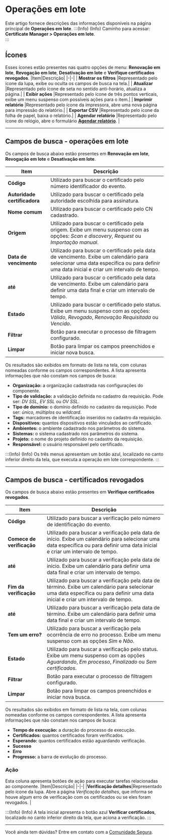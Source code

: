 # Operações em lote

Este artigo fornece descrições das informações disponíveis na página principal de **Operações em lote**.
:::(Info) (Info)
Caminho para acessar: **Certificate Manager > Operações em lote**.  
:::

## Ícones
Esses ícones estão presentes nas quatro opções de menu: **Renovação em lote**, **Revogação em lote**, **Desativação em lote** e **Verifique certificados revogados**.
|Item|Descrição|
|-|-|
| **Mostrar os filtros** |Representado pelo ícone da lupa, exibe ou oculta os campos de busca na tela.|
| **Atualizar** |Representado pelo ícone de seta no sentido anti-horário, atualiza a página.|
| **Exibir ações** |Representado pelo ícone de três pontos verticais, exibe um menu suspenso com possíveis ações para o item.|
| **Imprimir relatório** |Representado pelo ícone da impressora, abre uma nova página para impressão do relatório.|
| **Exportar CSV** |Representado pelo ícone da folha de papel, baixa o relatório.|
| **Agendar relatório** |Representado pelo ícone do relógio, abre o formulário **[Agendar relatório](/v4/docs/pt/general-information-how-to-issue-download-and-schedule-device-reports)**. |
***
## Campos de busca - operações em lote
Os campos de busca abaixo estão presentes em **Renovação em lote**, **Revogação em lote** e **Desativação em lote**. 

|Item|Descrição|
|-|-|
|**Código**|Utilizado para buscar o certificado pelo número identificador do evento.|
|**Autoridade certificadora**|Utilizado para buscar o certificado pela autoridade escolhida para assinatura.|
|**Nome comum**|Utilizado para buscar o certificado pelo CN cadastrado.|
|**Origem**|Utilizado para buscar o certificado pela origem. Exibe um menu suspenso com as opções: *Scan e discovery*, *Request* ou *Importação manual*.|
|**Data de vencimento**|Utilizado para buscar o certificado pela data de vencimento. Exibe um calendário para selecionar uma data específica ou para definir uma data inicial e criar um intervalo de tempo.
|**até**|Utilizado para buscar o certificado pela data de vencimento. Exibe um calendário para definir uma data final e criar um intervalo de tempo.|
|**Estado**|Utilizado para buscar o certificado pelo status. Exibe um menu suspenso com as opções: *Válido*, *Revogado*, *Renovação Requisitada* ou *Vencido*.|
|**Filtrar**|Botão para executar o processo de filtragem configurado.|
|**Limpar**|Botão para limpar os campos preenchidos e iniciar nova busca.|

Os resultados são exibidos em formato de lista na tela, com colunas nomeadas conforme os campos correspondentes. A lista apresenta informações que não constam nos campos de busca:

* **Organização:** a organização cadastrada nas configurações do componente.
* **Tipo de validação:** a validação definida no cadastro da requisição. Pode ser: *DV SSL, EV SSL* ou *OV SSL*.
* **Tipo de domínio:** o domínio definido no cadastro da requisição. Pode ser: *único, múltiplos* ou *wildcard*.
* **Tags:** marcadores de identificação inseridos no cadastro da requisição.
* **Dispositivos:** quantos dispositivos estão vinculados ao certificado.
* **Ambientes:** o ambiente cadastrado nos parâmetros do sistema.
* **Sistemas:** o sistema cadastrado nos parâmetros do sistema.
* **Projeto:** o nome do projeto definido no cadastro da requisição.
* **Responsável:** o usuário responsável pelo certificado.

:::(Info) (Info)
Os três menus apresentam um botão azul, localizado no canto inferior direito da tela, que executa a operação em lote correspondente. 
:::
***
## Campos de busca - certificados revogados
Os campos de busca abaixo estão presentes em **Verifique certificados revogados**.

|Item|Descrição|
|-|-|
|**Código**|Utilizado para buscar a verificação pelo número de identificação do evento. |
|**Comece de verificação**|Utilizado para buscar a verificação pela data de início. Exibe um calendário para selecionar uma data específica ou para definir uma data inicial e criar um intervalo de tempo.|
|**até**|Utilizado para buscar a verificação pela data de início. Exibe um calendário para definir uma data final e criar um intervalo de tempo.
|**Fim da verificação**|Utilizado para buscar a verificação pela data de término. Exibe um calendário para selecionar uma data específica ou para definir uma data inicial e criar um intervalo de tempo.|
|**até**|Utilizado para buscar a verificação pela data de término. Exibe um calendário para definir uma data final e criar um intervalo de tempo.
|**Tem um erro?**|Utilizado para buscar a verificação pela ocorrência de erro no processo. Exibe um menu suspenso com as opções *Sim* e *Não*. 
|**Estado**|Utilizado para buscar a verificação pelo status. Exibe um menu suspenso com as opções *Aguardando*, *Em processo*, *Finalizado* ou *Sem certificados*. 
|**Filtrar**|Botão para executar o processo de filtragem configurado.|
|**Limpar**|Botão para limpar os campos preenchidos e iniciar nova busca.|

Os resultados são exibidos em formato de lista na tela, com colunas nomeadas conforme os campos correspondentes. A lista apresenta informações que não constam nos campos de busca:

* **Tempo de execução:** a duração do processo de execução. 
* **Certificados:** quantos certificados foram verificados.
* **Esperando:** quantos certificados estão aguardando verificação.
* **Sucesso** 
* **Erro** 
* **Progresso:** a barra de evolução do processo.

### Ação
Esta coluna apresenta botões de ação para executar tarefas relacionadas ao componente.
|Item|Descrição|
|-|-|
|**Verificação detalhes**|Representado pelo ícone da lupa. Abre a página *Verificação detalhes*, que informa se houve algum erro de verificação com os certificados ou se eles foram revogados. |

:::(Info) (Info)
A tela inicial apresenta o botão azul **Verificar certificados**, localizado no canto inferior direito da tela, que aciona a verificação. 
:::
***
Você ainda tem dúvidas? Entre em contato com a [Comunidade Segura](https://community.Segura.io/).
